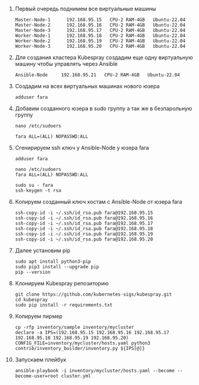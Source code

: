1) Первый очередь поднимем все виртуальные машины
   ```
   Master-Node-1	  192.168.95.15   CPU-2 RAM-4GB   Ubuntu-22.04
   Master-Node-2	  192.168.95.16   CPU-2 RAM-4GB   Ubuntu-22.04
   Master-Node-3	  192.168.95.17   CPU-2 RAM-4GB   Ubuntu-22.04
   Worker-Node-1	  192.168.95.18   CPU-2 RAM-4GB   Ubuntu-22.04
   Worker-Node-2	  192.168.95.19   CPU-2 RAM-4GB   Ubuntu-22.04
   Worker-Node-3	  192.168.95.20   CPU-2 RAM-4GB   Ubuntu-22.04
   ```

2) Для создания кластера Kubespray создадим еще одну виртуальную машину чтобы управлять через Ansible
   ```
   Ansible-Node     192.168.95.21   CPU-2 RAM-4GB   Ubuntu-22.04
   ```
3) Создадим на всех виртуальных машинах нового юзера
   ```
   adduser fara
   ```
4) Добавим созданного юзера в sudo группу а так же в безпарольную группу  
    ```
   nano /etc/sudoers

   fara ALL=(ALL) NOPASSWD:ALL
   ```
5) Сгенирируем ssh ключ у Ansible-Node у юзера fara
   ```
   adduser fara
   
   nano /etc/sudoers
   fara ALL=(ALL) NOPASSWD:ALL

   sudo su - fara
   ssh-keygen -t rsa
   ```
6) Копируем созданный ключ хостам c Ansible-Node от юзера fara
   ```
   ssh-copy-id -i ~/.ssh/id_rsa.pub fara@192.168.95.15
   ssh-copy-id -i ~/.ssh/id_rsa.pub fara@192.168.95.16
   ssh-copy-id -i ~/.ssh/id_rsa.pub fara@192.168.95.17
   ssh-copy-id -i ~/.ssh/id_rsa.pub fara@192.168.95.18
   ssh-copy-id -i ~/.ssh/id_rsa.pub fara@192.168.95.19
   ssh-copy-id -i ~/.ssh/id_rsa.pub fara@192.168.95.20
   ```
7) Далее установим pip
    ```
   sudo apt install python3-pip
   sudo pip3 install --upgrade pip
   pip --version
   ```
8) Клонируем Kubespray репозиторию
   ```
   git clone https://github.com/kubernetes-sigs/kubespray.git
   cd kubespray
   sudo pip install -r requirements.txt
   ```
9) Копируем пирмер
   ```
   cp -rfp inventory/sample inventory/mycluster
   declare -a IPS=(192.168.95.15 192.168.95.16 192.168.95.17 192.168.95.18 192.168.95.19 192.168.95.20)
   CONFIG_FILE=inventory/mycluster/hosts.yaml python3 contrib/inventory_builder/inventory.py ${IPS[@]}
   ```
10) Запускаем плейбук
    ```
    ansible-playbook -i inventory/mycluster/hosts.yaml --become --become-user=root cluster.yml
    ```
